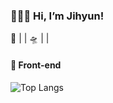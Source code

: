 

### 👩🏻‍🚀 Hi, I’m Jihyun!

🌠 
|
|
🛸
|
|


#### 🌌 Front-end 
![Top Langs](https://github-readme-stats.vercel.app/api/top-langs/?username=yzinnie&layout=compact) 


